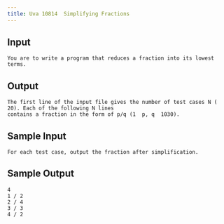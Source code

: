 ```yaml
---
title: Uva 10814  Simplifying Fractions
---
```



## Input

```
You are to write a program that reduces a fraction into its lowest terms.
```

## Output

```
The first line of the input file gives the number of test cases N ( 20). Each of the following N lines
contains a fraction in the form of p/q (1  p, q  1030).

```

## Sample Input

```
For each test case, output the fraction after simplification.

```

## Sample Output

```
4
1 / 2
2 / 4
3 / 3
4 / 2

```
